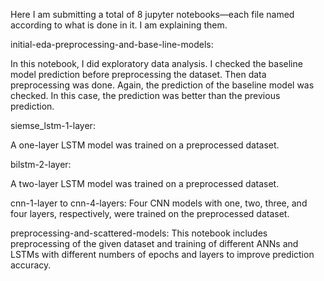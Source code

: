 Here I am submitting a total of 8 jupyter notebooks—each file named according to what is done in it. I am explaining them. 

initial-eda-preprocessing-and-base-line-models: 

In this notebook, I did exploratory data analysis. I checked the baseline model prediction before preprocessing the dataset. Then data preprocessing was done. Again, the prediction of the baseline model was checked. In this case, the prediction was better than the previous prediction.

siemse_lstm-1-layer: 

A one-layer LSTM model was trained on a preprocessed dataset.

bilstm-2-layer: 

A two-layer LSTM model was trained on a preprocessed dataset.

cnn-1-layer to cnn-4-layers: 
Four CNN models with one, two, three, and four layers, respectively, were trained on the preprocessed dataset.

preprocessing-and-scattered-models:
This notebook includes preprocessing of the given dataset and training of different ANNs and LSTMs with different numbers of epochs and layers to improve prediction accuracy.
